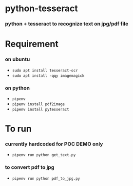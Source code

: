 # python-tesseract
### python + tesseract to recognize text on jpg/pdf file

# Requirement
### on ubuntu
- `sudo apt install tesseract-ocr`
- `sudo apt install -qqy imagemagick`

### on python
- `pipenv`
- `pipenv install pdf2image`
- `pipenv install pytesseract`

# To run
### currently hardcoded for **POC DEMO** only
- `pipenv run python get_text.py`

### to convert pdf to jpg
- `pipenv run python pdf_to_jpg.py`
